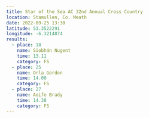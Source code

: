 ```yaml
---
title: Star of the Sea AC 32nd Annual Cross Country 
location: Stamullen, Co. Meath
date: 2022-09-25 13:30
latitude: 53.3522291
longitude: -6.3214874
results:
  - place: 18
    name: Siobhán Nugent
    time: 13.11
    category: FS
  - place: 25
    name: Orla Gordon
    time: 14.00
    category: FS
  - place: 27
    name: Aoife Brady
    time: 14.38
    category: FS
---
```


